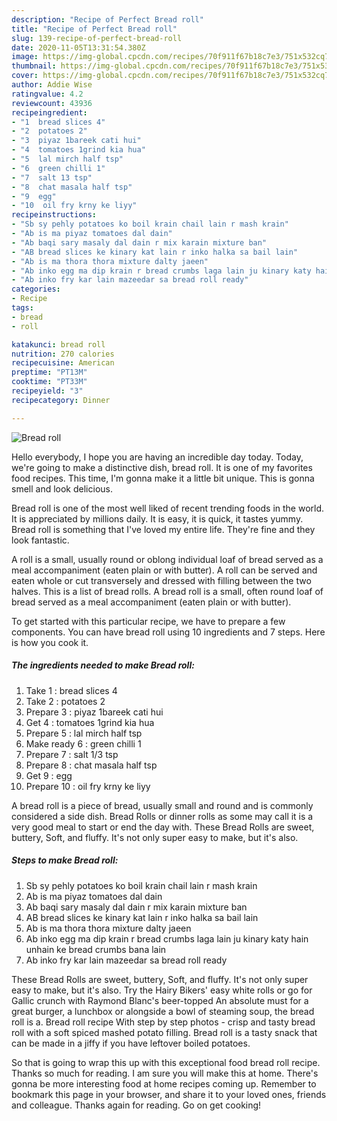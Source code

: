 ```yaml
---
description: "Recipe of Perfect Bread roll"
title: "Recipe of Perfect Bread roll"
slug: 139-recipe-of-perfect-bread-roll
date: 2020-11-05T13:31:54.380Z
image: https://img-global.cpcdn.com/recipes/70f911f67b18c7e3/751x532cq70/bread-roll-recipe-main-photo.jpg
thumbnail: https://img-global.cpcdn.com/recipes/70f911f67b18c7e3/751x532cq70/bread-roll-recipe-main-photo.jpg
cover: https://img-global.cpcdn.com/recipes/70f911f67b18c7e3/751x532cq70/bread-roll-recipe-main-photo.jpg
author: Addie Wise
ratingvalue: 4.2
reviewcount: 43936
recipeingredient:
- "1  bread slices 4"
- "2  potatoes 2"
- "3  piyaz 1bareek cati hui"
- "4  tomatoes 1grind kia hua"
- "5  lal mirch half tsp"
- "6  green chilli 1"
- "7  salt 13 tsp"
- "8  chat masala half tsp"
- "9  egg"
- "10  oil fry krny ke liyy"
recipeinstructions:
- "Sb sy pehly potatoes ko boil krain chail lain r mash krain"
- "Ab is ma piyaz tomatoes dal dain"
- "Ab baqi sary masaly dal dain r mix karain mixture ban"
- "AB bread slices ke kinary kat lain r inko halka sa bail lain"
- "Ab is ma thora thora mixture dalty jaeen"
- "Ab inko egg ma dip krain r bread crumbs laga lain ju kinary katy hain unhain ke bread crumbs bana lain"
- "Ab inko fry kar lain mazeedar sa bread roll ready"
categories:
- Recipe
tags:
- bread
- roll

katakunci: bread roll 
nutrition: 270 calories
recipecuisine: American
preptime: "PT13M"
cooktime: "PT33M"
recipeyield: "3"
recipecategory: Dinner

---
```



![Bread roll](https://img-global.cpcdn.com/recipes/70f911f67b18c7e3/751x532cq70/bread-roll-recipe-main-photo.jpg)

Hello everybody, I hope you are having an incredible day today. Today, we're going to make a distinctive dish, bread roll. It is one of my favorites food recipes. This time, I'm gonna make it a little bit unique. This is gonna smell and look delicious.

Bread roll is one of the most well liked of recent trending foods in the world. It is appreciated by millions daily. It is easy, it is quick, it tastes yummy. Bread roll is something that I've loved my entire life. They're fine and they look fantastic.

A roll is a small, usually round or oblong individual loaf of bread served as a meal accompaniment (eaten plain or with butter). A roll can be served and eaten whole or cut transversely and dressed with filling between the two halves. This is a list of bread rolls. A bread roll is a small, often round loaf of bread served as a meal accompaniment (eaten plain or with butter).


To get started with this particular recipe, we have to prepare a few components. You can have bread roll using 10 ingredients and 7 steps. Here is how you cook it.

<!--inarticleads1-->

##### The ingredients needed to make Bread roll:

1. Take 1 : bread slices 4
1. Take 2 : potatoes 2
1. Prepare 3 : piyaz 1bareek cati hui
1. Get 4 : tomatoes 1grind kia hua
1. Prepare 5 : lal mirch half tsp
1. Make ready 6 : green chilli 1
1. Prepare 7 : salt 1/3 tsp
1. Prepare 8 : chat masala half tsp
1. Get 9 : egg
1. Prepare 10 : oil fry krny ke liyy


A bread roll is a piece of bread, usually small and round and is commonly considered a side dish. Bread Rolls or dinner rolls as some may call it is a very good meal to start or end the day with. These Bread Rolls are sweet, buttery, Soft, and fluffy. It&#39;s not only super easy to make, but it&#39;s also. 

<!--inarticleads2-->

##### Steps to make Bread roll:

1. Sb sy pehly potatoes ko boil krain chail lain r mash krain
1. Ab is ma piyaz tomatoes dal dain
1. Ab baqi sary masaly dal dain r mix karain mixture ban
1. AB bread slices ke kinary kat lain r inko halka sa bail lain
1. Ab is ma thora thora mixture dalty jaeen
1. Ab inko egg ma dip krain r bread crumbs laga lain ju kinary katy hain unhain ke bread crumbs bana lain
1. Ab inko fry kar lain mazeedar sa bread roll ready


These Bread Rolls are sweet, buttery, Soft, and fluffy. It&#39;s not only super easy to make, but it&#39;s also. Try the Hairy Bikers&#39; easy white rolls or go for Gallic crunch with Raymond Blanc&#39;s beer-topped An absolute must for a great burger, a lunchbox or alongside a bowl of steaming soup, the bread roll is a. Bread roll recipe With step by step photos - crisp and tasty bread roll with a soft spiced mashed potato filling. Bread roll is a tasty snack that can be made in a jiffy if you have leftover boiled potatoes. 

So that is going to wrap this up with this exceptional food bread roll recipe. Thanks so much for reading. I am sure you will make this at home. There's gonna be more interesting food at home recipes coming up. Remember to bookmark this page in your browser, and share it to your loved ones, friends and colleague. Thanks again for reading. Go on get cooking!
